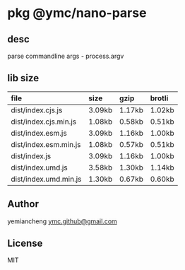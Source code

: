 # pkg @ymc/nano-parse

## desc
parse commandline args - process.argv

## lib size  
file | size | gzip | brotli
:---- | :---- | :---- | :----
dist/index.cjs.js | 3.09kb | 1.17kb | 1.02kb
dist/index.cjs.min.js | 1.08kb | 0.58kb | 0.51kb
dist/index.esm.js | 3.09kb | 1.16kb | 1.00kb
dist/index.esm.min.js | 1.08kb | 0.57kb | 0.51kb
dist/index.js | 3.09kb | 1.16kb | 1.00kb
dist/index.umd.js | 3.58kb | 1.30kb | 1.14kb
dist/index.umd.min.js | 1.30kb | 0.67kb | 0.60kb

## Author
yemiancheng <ymc.github@gmail.com>

## License
MIT